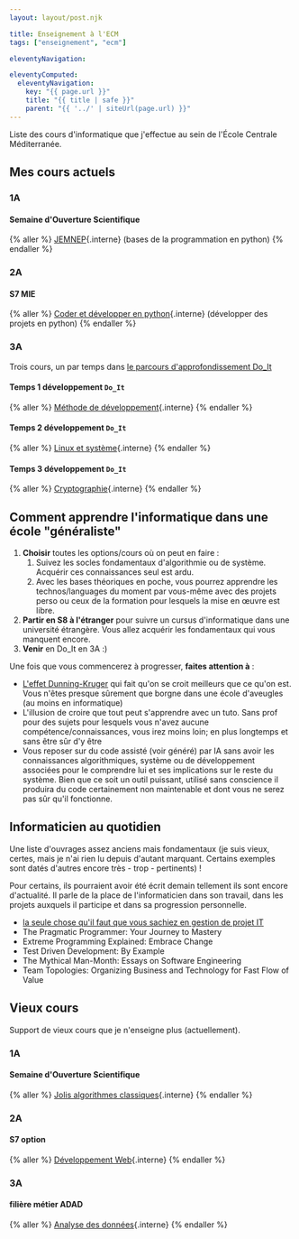 ```yaml
---
layout: layout/post.njk

title: Enseignement à l'ECM
tags: ["enseignement", "ecm"]

eleventyNavigation:

eleventyComputed:
  eleventyNavigation:
    key: "{{ page.url }}"
    title: "{{ title | safe }}"
    parent: "{{ '../' | siteUrl(page.url) }}"
---
```


Liste des cours d'informatique que j'effectue au sein de l'École Centrale Méditerranée.

<!-- {% typst "#set page(fill:orange)", "coucou" %}
#import "@preview/cetz:0.4.1"

coucou les amis.

$
w+2
$
{% endtypst %} -->

## Mes cours actuels

### 1A

#### Semaine d'Ouverture Scientifique

{% aller %}
[JEMNEP](1A/jemnep/){.interne} (bases de la programmation en python)
{% endaller %}

<!-- 2. S6 training (SOS) : architecture des ordinateurs et système d'exploitation. Initiation à la programmation en C et en assembleur (et Rust si on a le temps) -->

### 2A

#### S7 MIE

{% aller %}
[Coder et développer en python](2A/cdp/){.interne} (développer des projets en python)
{% endaller %}

### 3A

Trois cours, un par temps dans [le parcours d'approfondissement Do_It](https://docs.google.com/document/d/1My04fL6Ze0MKdTWqivqKpXJ9SGyTtDbFrY2EQBFSPDw/)

#### Temps 1 développement `Do_It`

{% aller %}
[Méthode de développement](3A/do-it/mdd/){.interne}
{% endaller %}

#### Temps 2 développement `Do_It`

{% aller %}
[Linux et système](3A/do-it/linux/){.interne}
{% endaller %}

#### Temps 3 développement `Do_It`

{% aller %}
[Cryptographie](3A/do-it/cryptographie/){.interne}
{% endaller %}

## Comment apprendre l'informatique dans une école "généraliste"

1. **Choisir** toutes les options/cours où on peut en faire :
   1. Suivez les socles fondamentaux d'algorithmie ou de système. Acquérir ces connaissances seul est ardu.
   2. Avec les bases théoriques en poche, vous pourrez apprendre les technos/languages du moment par vous-même avec des projets perso ou ceux de la formation pour lesquels la mise en œuvre est libre.
2. **Partir en S8 à l'étranger** pour suivre un cursus d'informatique dans une université étrangère. Vous allez acquérir les fondamentaux qui vous manquent encore.
3. **Venir** en Do_It en 3A :)

Une fois que vous commencerez à progresser, **faites attention à** :

- [L'effet Dunning-Kruger](https://fr.wikipedia.org/wiki/Effet_Dunning-Kruger) qui fait qu'on se croit meilleurs que ce qu'on est. Vous n'êtes presque sûrement que borgne dans une école d'aveugles (au moins en informatique)
- L'illusion de croire que tout peut s'apprendre avec un tuto. Sans prof pour des sujets pour lesquels vous n'avez aucune compétence/connaissances, vous irez moins loin; en plus longtemps et sans être sûr d'y être
- Vous reposer sur du code assisté (voir généré) par IA sans avoir les connaissances algorithmiques, système ou de développement associées pour le comprendre lui et ses implications sur le reste du système. Bien que ce soit un outil puissant, utilisé sans conscience il produira du code certainement non maintenable et dont vous ne serez pas sûr qu'il fonctionne.

## Informaticien au quotidien

Une liste d'ouvrages assez anciens mais fondamentaux (je suis vieux, certes, mais je n'ai rien lu depuis d'autant marquant. Certains exemples sont datés d'autres encore très - trop - pertinents) !

Pour certains, ils pourraient avoir été écrit demain tellement ils sont encore d'actualité. Il parle de la place de l'informaticien dans son travail, dans les projets auxquels il participe et dans sa progression personnelle.

- [la seule chose qu'il faut que vous sachiez en gestion de projet IT](https://agilemanifesto.org/)
- The Pragmatic Programmer: Your Journey to Mastery
- Extreme Programming Explained: Embrace Change
- Test Driven Development: By Example
- The Mythical Man-Month: Essays on Software Engineering
- Team Topologies: Organizing Business and Technology for Fast Flow of Value

## Vieux cours

Support de vieux cours que je n'enseigne plus (actuellement).

### 1A 

#### Semaine d'Ouverture Scientifique

{% aller %}
[Jolis algorithmes classiques](1A/jac/){.interne}
{% endaller %}

### 2A

#### S7 option

{% aller %}
[Développement Web](2A/option-web/){.interne}
{% endaller %}

### 3A

#### filière métier ADAD

{% aller %}
[Analyse des données](3A/adad/data-viz){.interne}
{% endaller %}
